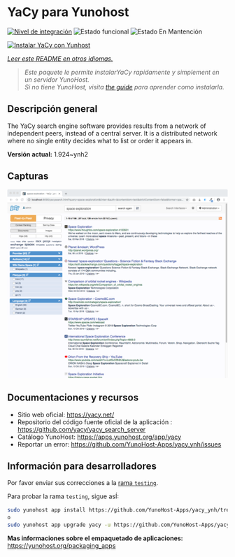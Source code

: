 <!--
Este archivo README esta generado automaticamente<https://github.com/YunoHost/apps/tree/master/tools/readme_generator>
No se debe editar a mano.
-->

# YaCy para Yunohost

[![Nivel de integración](https://dash.yunohost.org/integration/yacy.svg)](https://ci-apps.yunohost.org/ci/apps/yacy/) ![Estado funcional](https://ci-apps.yunohost.org/ci/badges/yacy.status.svg) ![Estado En Mantención](https://ci-apps.yunohost.org/ci/badges/yacy.maintain.svg)

[![Instalar YaCy con Yunhost](https://install-app.yunohost.org/install-with-yunohost.svg)](https://install-app.yunohost.org/?app=yacy)

*[Leer este README en otros idiomas.](./ALL_README.md)*

> *Este paquete le permite instalarYaCy rapidamente y simplement en un servidor YunoHost.*  
> *Si no tiene YunoHost, visita [the guide](https://yunohost.org/install) para aprender como instalarla.*

## Descripción general

The YaCy search engine software provides results from a network of independent peers, instead of a central server.
It is a distributed network where no single entity decides what to list or order it appears in.


**Versión actual:** 1.924~ynh2

## Capturas

![Captura de YaCy](./doc/screenshots/screenshot01.png)

## Documentaciones y recursos

- Sitio web oficial: <https://yacy.net/>
- Repositorio del código fuente oficial de la aplicación : <https://github.com/yacy/yacy_search_server>
- Catálogo YunoHost: <https://apps.yunohost.org/app/yacy>
- Reportar un error: <https://github.com/YunoHost-Apps/yacy_ynh/issues>

## Información para desarrolladores

Por favor enviar sus correcciones a la [rama `testing`](https://github.com/YunoHost-Apps/yacy_ynh/tree/testing).

Para probar la rama `testing`, sigue asÍ:

```bash
sudo yunohost app install https://github.com/YunoHost-Apps/yacy_ynh/tree/testing --debug
o
sudo yunohost app upgrade yacy -u https://github.com/YunoHost-Apps/yacy_ynh/tree/testing --debug
```

**Mas informaciones sobre el empaquetado de aplicaciones:** <https://yunohost.org/packaging_apps>
